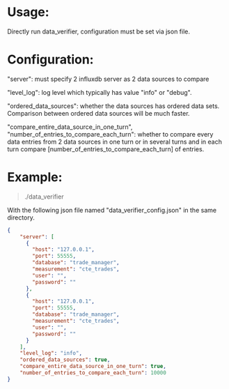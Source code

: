 # Usage:
Directly run data_verifier, configuration must be set via json file.
# Configuration:
"server": must specify 2 influxdb server as 2 data sources to compare

"level_log": log level which typically has value "info" or "debug".

"ordered_data_sources": whether the data sources has ordered data sets.
Comparison between ordered data sources will be much faster.

"compare_entire_data_source_in_one_turn", "number_of_entries_to_compare_each_turn": 
whether to compare every data entries from 2 data sources in one turn 
or in several turns and in each turn compare [number_of_entries_to_compare_each_turn] of entries. 
# Example:
> ./data_verifier

With the following json file named "data_verifier_config.json" in the same directory.
```json
{
    "server": [
      {
        "host": "127.0.0.1",
        "port": 55555,
        "database": "trade_manager",
        "measurement": "cte_trades",
        "user": "",
        "password": ""
      },
      {
        "host": "127.0.0.1",
        "port": 55555,
        "database": "trade_manager",
        "measurement": "cte_trades",
        "user": "",
        "password": ""
      }
    ],
    "level_log": "info",
    "ordered_data_sources": true,
    "compare_entire_data_source_in_one_turn": true,
    "number_of_entries_to_compare_each_turn": 10000
}
```